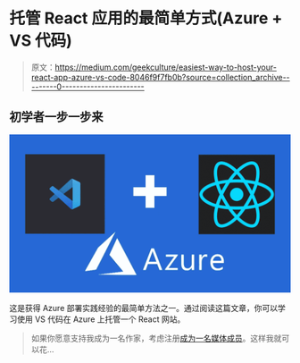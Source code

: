 # 托管 React 应用的最简单方式(Azure + VS 代码)

> 原文：<https://medium.com/geekculture/easiest-way-to-host-your-react-app-azure-vs-code-8046f9f7fb0b?source=collection_archive---------0----------------------->

## 初学者一步一步来

![](img/16eb323cc563eda5b19ab6b90a7e3422.png)

这是获得 Azure 部署实践经验的最简单方法之一。通过阅读这篇文章，你可以学习使用 VS 代码在 Azure 上托管一个 React 网站。

> 如果你愿意支持我成为一名作家，考虑注册[成为一名媒体成员](https://freelancingcult.medium.com/membership)。这样我就可以花…